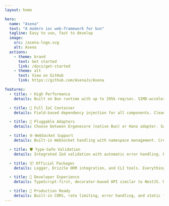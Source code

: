 ```yaml
---
layout: home

hero:
  name: "Asena"
  text: "A modern ioc web-framework for bun"
  tagline: Easy to use, fast to develop
  image:
    src: /asena-logo.svg
    alt: Asena
  actions:
    - theme: brand
      text: Get started
      link: /docs/get-started
    - theme: alt
      text: View on GitHub
      link: https://github.com/AsenaJs/Asena

features:
  - title: ⚡ High Performance
    details: Built on Bun runtime with up to 295k req/sec. SIMD-accelerated routing and zero-copy file serving for maximum speed.

  - title: 🎯 Full IoC Container
    details: Field-based dependency injection for all components. Clean architecture with decorators for services, controllers, and middleware.

  - title: 🔌 Pluggable Adapters
    details: Choose between Ergenecore (native Bun) or Hono adapter. Switch adapters without changing your business logic.

  - title: 🌐 WebSocket Support
    details: Built-in WebSocket handling with namespace management. Create real-time applications with ease.

  - title: 🛡️ Type-Safe Validation
    details: Integrated Zod validation with automatic error handling. Request validation at route, controller, or global level.

  - title: 📦 Official Packages
    details: Logger, Drizzle ORM integration, and CLI tools. Everything you need to build production-ready applications.

  - title: 🔧 Developer Experience
    details: TypeScript-first, decorator-based API similar to NestJS. Minimal setup with Asena CLI scaffolding.

  - title: 🚀 Production Ready
    details: Built-in CORS, rate limiting, error handling, and static file serving. Deploy to Docker, VPS, or any platform.
---
```


